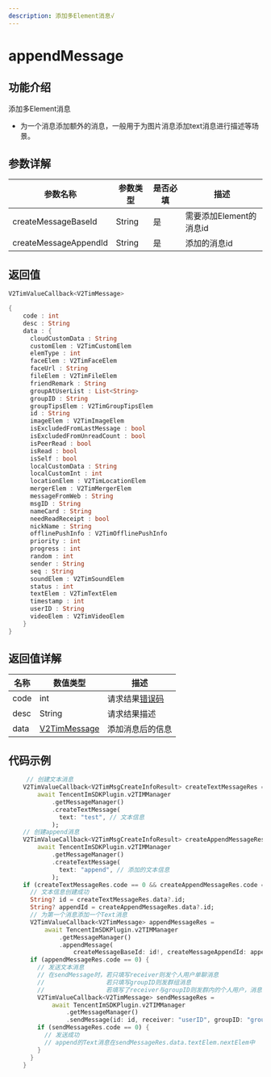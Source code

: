 ```yaml
---
description: 添加多Element消息√
---
```


# appendMessage

## 功能介绍

添加多Element消息

* 为一个消息添加额外的消息，一般用于为图片消息添加text消息进行描述等场景。

## 参数详解

| 参数名称                  | 参数类型   | 是否必填 | 描述               |
| --------------------- | ------ | ---- | ---------------- |
| createMessageBaseId   | String | 是    | 需要添加Element的消息id |
| createMessageAppendId | String | 是    | 添加的消息id          |

## 返回值

```dart
V2TimValueCallback<V2TimMessage>

{
    code : int
    desc : String
    data : {
      cloudCustomData : String
      customElem : V2TimCustomElem
      elemType : int
      faceElem : V2TimFaceElem
      faceUrl : String
      fileElem : V2TimFileElem
      friendRemark : String
      groupAtUserList : List<String>
      groupID : String
      groupTipsElem : V2TimGroupTipsElem
      id : String
      imageElem : V2TimImageElem
      isExcludedFromLastMessage : bool
      isExcludedFromUnreadCount : bool
      isPeerRead : bool
      isRead : bool
      isSelf : bool
      localCustomData : String
      localCustomInt : int
      locationElem : V2TimLocationElem
      mergerElem : V2TimMergerElem
      messageFromWeb : String
      msgID : String
      nameCard : String
      needReadReceipt : bool
      nickName : String
      offlinePushInfo : V2TimOfflinePushInfo
      priority : int
      progress : int
      random : int
      sender : String
      seq : String
      soundElem : V2TimSoundElem
      status : int
      textElem : V2TimTextElem
      timestamp : int
      userID : String
      videoElem : V2TimVideoElem
    }
}
```

## 返回值详解

| 名称   | 数值类型                                                     | 描述                                                             |
| ---- | -------------------------------------------------------- | -------------------------------------------------------------- |
| code | int                                                      | 请求结果[错误码](https://cloud.tencent.com/document/product/269/1671) |
| desc | String                                                   | 请求结果描述                                                         |
| data | [V2TimMessage](../guan-jian-lei/message/v2timmessage.md) | 添加消息后的信息                                                       |

## 代码示例  &#x20;

```dart
     // 创建文本消息
    V2TimValueCallback<V2TimMsgCreateInfoResult> createTextMessageRes =
        await TencentImSDKPlugin.v2TIMManager
            .getMessageManager()
            .createTextMessage(
              text: "test", // 文本信息
            );
    // 创建append消息
    V2TimValueCallback<V2TimMsgCreateInfoResult> createAppendMessageRes =
        await TencentImSDKPlugin.v2TIMManager
            .getMessageManager()
            .createTextMessage(
              text: "append", // 添加的文本信息
            );
    if (createTextMessageRes.code == 0 && createAppendMessageRes.code == 0) {
      // 文本信息创建成功
      String? id = createTextMessageRes.data?.id;
      String? appendId = createAppendMessageRes.data?.id;
      // 为第一个消息添加一个Text消息
      V2TimValueCallback<V2TimMessage> appendMessageRes =
          await TencentImSDKPlugin.v2TIMManager
              .getMessageManager()
              .appendMessage(
                  createMessageBaseId: id!, createMessageAppendId: appendId!);
      if (appendMessageRes.code == 0) {
        // 发送文本消息
        // 在sendMessage时，若只填写receiver则发个人用户单聊消息
        //                 若只填写groupID则发群组消息
        //                 若填写了receiver与groupID则发群内的个人用户，消息在群聊中显示，只有指定receiver能看见
        V2TimValueCallback<V2TimMessage> sendMessageRes =
            await TencentImSDKPlugin.v2TIMManager
                .getMessageManager()
                .sendMessage(id: id, receiver: "userID", groupID: "groupID");//注意此时的id为被添加的消息id
        if (sendMessageRes.code == 0) {
          // 发送成功
          // append的Text消息在sendMessageRes.data.textElem.nextElem中
        }
      }
    }
```
